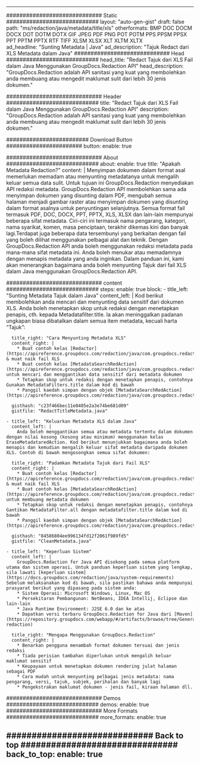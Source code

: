 
---
############################# Static ############################
layout: "auto-gen-gist" 
draft: false
path: "ms/redaction/java/metadata/title/xls"
otherformats: BMP DOC DOCM DOCX DOT DOTM DOTX GIF JPEG PDF PNG POT POTM PPS PPSM PPSX PPT PPTM PPTX RTF TIFF XLSM XLSX XLT XLTM XLTX  
ad_headline: "Sunting Metadata | Java"
ad_description: "Tajuk Redact dari XLS Metadata dalam Java"
############################# Head ############################
head_title: "Redact Tajuk dari XLS Fail dalam Java Menggunakan GroupDocs.Redaction API"
head_description: "GroupDocs.Redaction adalah API sanitasi yang kuat yang membolehkan anda membuang atau mengedit maklumat sulit dari lebih 30 jenis dokumen."

############################# Header ############################
title: "Redact Tajuk dari XLS Fail dalam Java Menggunakan GroupDocs.Redaction API"
description: "GroupDocs.Redaction adalah API sanitasi yang kuat yang membolehkan anda membuang atau mengedit maklumat sulit dari lebih 30 jenis dokumen."

######################### Download Button #######################
button:
    enable: true

############################# About ############################
about:
    enable: true
    title: "Apakah Metadata Redaction?"
    content: |
        Menyimpan dokumen dalam format asal memerlukan memadam atau menyunting metadatanya untuk mengalih keluar semua data sulit. Untuk tujuan ini GroupDocs.Redaction menyediakan API redaksi metadata. GroupDocs.Redaction API membolehkan sama ada menyimpan dokumen yang disunting dalam PDF, mengubah semua halaman menjadi gambar raster atau menyimpan dokumen yang disunting dalam format asalnya untuk penyuntingan selanjutnya. Semua format fail termasuk PDF, DOC, DOCX, PPT, PPTX, XLS, XLSX dan lain-lain mempunyai beberapa sifat metadata. Ciri-ciri ini termasuk nama pengarang, kategori, nama syarikat, komen, masa penciptaan, terakhir dikemas kini dan banyak lagi.Terdapat juga beberapa data tersembunyi yang berkaitan dengan fail yang boleh dilihat menggunakan pelbagai alat dan teknik. Dengan GroupDocs.Redaction API anda boleh menggunakan redaksi metadata pada mana-mana sifat metadata ini. Anda boleh menukar atau memadamnya dengan menapis metadata yang anda inginkan. Dalam panduan ini, kami akan menerangkan bagaimana anda boleh menyunting Tajuk dari fail XLS dalam Java menggunakan GroupDocs.Redaction API.

############################# content ############################
steps:
    enable: true
    block:
    - title_left: "Sunting Metadata Tajuk dalam Java"
      content_left: |
        Kod berikut membolehkan anda mencari dan menyunting data sensitif dari dokumen XLS. Anda boleh menetapkan skop untuk redaksi dengan menetapkan penapis, cth. kepada Metadatafilter.title. Ia akan meninggalkan padanan ungkapan biasa dibatalkan dalam semua item metadata, kecuali harta “Tajuk”: 

      title_right: "Cara Menyunting Metadata XLS"
      content_right: |
        * Buat contoh kelas [Redactor](https://apireference.groupdocs.com/redaction/java/com.groupdocs.redaction/Redactor) & muat naik fail XLS
        * Buat contoh kelas [MetadataSearchRedAction](https://apireference.groupdocs.com/redaction/java/com.groupdocs.redaction.redactions/MetadataSearchRedaction) untuk mencari dan menggantikan data sensitif dari metadata dokumen
        * Tetapkan skop untuk redaksi dengan menetapkan penapis, contohnya Gunakan MetadataFilters.title dalam kod di bawah
        * Panggil kaedah simpan dengan objek [MetadataSearchRedAction](https://apireference.groupdocs.com/redaction/java/com.groupdocs.redaction.redactions/MetadataSearchRedaction) 

      gisthash: "c23f466bec11e0405e2a3e74be681d09"
      gistfile: "RedactTitleMetadata.java"
      
    - title_left: "Keluarkan Metadata XLS dalam Java"
      content_left: |
        Anda boleh menggantikan semua atau metadata tertentu dalam dokumen dengan nilai kosong (kosong atau minimum) menggunakan kelas EraseMetadataredAction. Kod berikut menunjukkan bagaimana anda boleh menapis dan kemudian mengalih keluar sifat metadata daripada dokumen XLS. Contoh di bawah mengosongkan semua sifat dokumen: 
        
      title_right: "Padamkan Metadata Tajuk dari Fail XLS"
      content_right: |
        * Buat contoh kelas [Redactor](https://apireference.groupdocs.com/redaction/java/com.groupdocs.redaction/Redactor) & muat naik fail XLS
        * Buat contoh kelas [MetadataSearchRedAction](https://apireference.groupdocs.com/redaction/java/com.groupdocs.redaction.redactions/MetadataSearchRedaction) untuk membuang metadata dokumen
        * Tetapkan skop untuk redaksi dengan menetapkan penapis, contohnya Gantikan MetadataFilter.all dengan metadatafilter.title dalam kod di bawah
        * Panggil kaedah simpan dengan objek [MetadataSearchRedAction](https://apireference.groupdocs.com/redaction/java/com.groupdocs.redaction.redactions/MetadataSearchRedaction) 
        
      gisthash: "84586804ee996134fd12f2061f989fd5"
      gistfile: "CleanMetadata.java"

    - title_left: "Keperluan Sistem"
      content_left: |
        GroupDocs.Redaction for Java API disokong pada semua platform utama dan sistem operasi. Untuk panduan keperluan sistem yang lengkap, sila lawati [keperluan sistem](https://docs.groupdocs.com/redaction/java/system-requirements) Sebelum melaksanakan kod di bawah, sila pastikan bahawa anda mempunyai prasyarat berikut yang dipasang pada sistem anda:
        * Sistem Operasi: Microsoft Windows, Linux, Mac OS
        * Persekitaran Pembangunan: NetBeans, IDEA Intellij, Eclipse dan lain-lain
        * Java Runtime Environment: J2SE 6.0 dan ke atas
        * Dapatkan versi terbaru GroupDocs.Redaction for Java dari [Maven](https://repository.groupdocs.com/webapp/#/artifacts/browse/tree/General/repo/com/groupdocs/groupdocs-redaction)
        
      title_right: "Mengapa Menggunakan GroupDocs.Redaction"
      content_right: |
        * Benarkan pengguna menambah format dokumen tersuai dan jenis redaksi
        * Tiada perisian tambahan diperlukan untuk mengalih keluar maklumat sensitif
        * Keupayaan untuk menetapkan dokumen rendering julat halaman sebagai PDF
        * Cara mudah untuk menyunting pelbagai jenis metadata: nama pengarang, versi, tajuk, subjek, perihalan dan banyak lagi
        * Pengekstrakan maklumat dokumen - jenis fail, kiraan halaman dll.
        

############################# Demos ############################
demos:
    enable: true
############################# More Formats ############################
more_formats:
    enable: true

############################# Back to top ###############################
back_to_top:
    enable: true
---